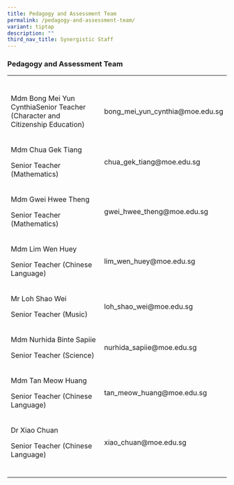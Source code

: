 ```yaml
---
title: Pedagogy and Assessment Team
permalink: /pedagogy-and-assessment-team/
variant: tiptap
description: ""
third_nav_title: Synergistic Staff
---
```

<h3>Pedagogy and Assessment Team</h3>
<table style="minWidth: 50px">
<colgroup>
<col>
<col>
</colgroup>
<tbody>
<tr>
<th rowspan="1" colspan="1">
<p></p>
</th>
<th rowspan="1" colspan="1">
<p></p>
</th>
</tr>
<tr>
<td rowspan="1" colspan="1">
<p>Mdm Bong Mei Yun CynthiaSenior Teacher (Character and Citizenship Education)</p>
</td>
<td rowspan="1" colspan="1">
<p>bong_mei_yun_cynthia@moe.edu.sg</p>
</td>
</tr>
<tr>
<td rowspan="1" colspan="1">
<p>Mdm Chua Gek Tiang</p>
<p>Senior Teacher (Mathematics)</p>
</td>
<td rowspan="1" colspan="1">
<p>chua_gek_tiang@moe.edu.sg</p>
</td>
</tr>
<tr>
<td rowspan="1" colspan="1">
<p>Mdm Gwei Hwee Theng</p>
<p>Senior Teacher (Mathematics)</p>
</td>
<td rowspan="1" colspan="1">
<p>gwei_hwee_theng@moe.edu.sg</p>
</td>
</tr>
<tr>
<td rowspan="1" colspan="1">
<p>Mdm Lim Wen Huey&nbsp;</p>
<p>Senior Teacher (Chinese Language)</p>
</td>
<td rowspan="1" colspan="1">
<p>lim_wen_huey@moe.edu.sg</p>
</td>
</tr>
<tr>
<td rowspan="1" colspan="1">
<p>Mr Loh Shao Wei</p>
<p>Senior Teacher (Music)</p>
</td>
<td rowspan="1" colspan="1">
<p>loh_shao_wei@moe.edu.sg</p>
</td>
</tr>
<tr>
<td rowspan="1" colspan="1">
<p>Mdm Nurhida Binte Sapiie</p>
<p>Senior Teacher (Science)</p>
</td>
<td rowspan="1" colspan="1">
<p>nurhida_sapiie@moe.edu.sg</p>
</td>
</tr>
<tr>
<td rowspan="1" colspan="1">
<p>Mdm Tan Meow Huang&nbsp;</p>
<p>Senior Teacher (Chinese Language)</p>
</td>
<td rowspan="1" colspan="1">
<p>tan_meow_huang@moe.edu.sg</p>
</td>
</tr>
<tr>
<td rowspan="1" colspan="1">
<p>Dr Xiao Chuan</p>
<p>Senior Teacher (Chinese Language)</p>
</td>
<td rowspan="1" colspan="1">
<p>xiao_chuan@moe.edu.sg</p>
</td>
</tr>
<tr>
<td rowspan="1" colspan="1">
<p></p>
</td>
<td rowspan="1" colspan="1">
<p></p>
</td>
</tr>
</tbody>
</table>
<p></p>
<p></p>
<p></p>
<p>&nbsp;</p>
<p></p>
<p></p>
<p></p>
<p>
<br>
</p>
<p></p>
<p></p>
<p>&nbsp;</p>
<p></p>
<p></p>
<p></p>
<p>&nbsp;</p>
<p></p>
<p></p>
<p></p>
<p>&nbsp;</p>
<p></p>
<p></p>
<p></p>
<p>&nbsp;</p>
<p></p>
<p></p>
<p></p>
<p>
<br>
</p>
<p></p>
<p></p>
<p></p>